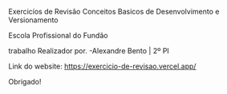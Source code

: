 Exercicíos de Revisão
Conceitos Basicos de Desenvolvimento e Versionamento

Escola Profissional do Fundão

trabalho Realizador por.
-Alexandre Bento | 2º PI

Link do website: 
https://exercicio-de-revisao.vercel.app/

Obrigado!